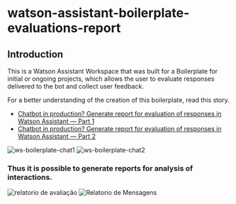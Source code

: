 # watson-assistant-boilerplate-evaluations-report

## Introduction

This is a Watson Assistant Workspace that was built for a Boilerplate for initial or ongoing projects, which allows the user to evaluate responses delivered to the bot and collect user feedback.

For a better understanding of the creation of this boilerplate, read this story.

* [Chatbot in production? Generate report for evaluation of responses in Watson Assistant — Part 1](https://medium.com/@matheusicaro/chatbot-in-production-response-report-evaluation-part-1-1e17dc35f0ea)
* [Chatbot in production? Generate report for evaluation of responses in Watson Assistant — Part 2](https://medium.com/@matheusicaro/chatbot-in-production-generate-report-for-evaluation-of-responses-in-watson-assistant-part-2-b4ed26b2699e)

![ws-boilerplate-chat1](https://user-images.githubusercontent.com/29001162/61671364-b3fcdb00-acbd-11e9-8984-55a7192191a4.png)
![ws-boilerplate-chat2](https://user-images.githubusercontent.com/29001162/61671369-b65f3500-acbd-11e9-9529-cc32a6d322e3.png)

### Thus it is possible to generate reports for analysis of interactions.

![relatorio de avaliação](https://user-images.githubusercontent.com/29001162/61671408-e4447980-acbd-11e9-99a5-48b95bcb7c9c.PNG)
![Relatorio de Mensagens](https://user-images.githubusercontent.com/29001162/61671412-e73f6a00-acbd-11e9-9f6c-d32e367f20ca.PNG)

